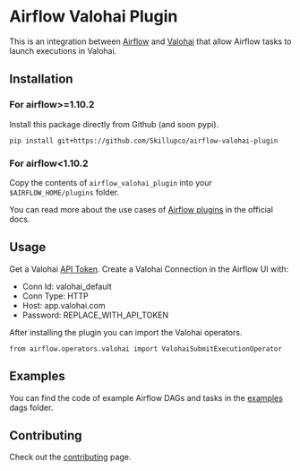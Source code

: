 # Airflow Valohai Plugin

This is an integration between [Airflow](https://airflow.apache.org/) and [Valohai](https://valohai.com/) that allow Airflow tasks to launch executions in Valohai.

## Installation

### For airflow>=1.10.2
Install this package directly from Github (and soon pypi).

```
pip install git+https://github.com/Skillupco/airflow-valohai-plugin
```

### For airflow<1.10.2
Copy the contents of `airflow_valohai_plugin` into your `$AIRFLOW_HOME/plugins` folder.

You can read more about the use cases of [Airflow plugins](https://airflow.apache.org/plugins.html) in the official docs.

## Usage

Get a Valohai [API Token](https://app.valohai.com/auth/tokens/). Create a Valohai Connection in the Airflow UI with:
- Conn Id: valohai_default
- Conn Type: HTTP
- Host: app.valohai.com
- Password: REPLACE_WITH_API_TOKEN

After installing the plugin you can import the Valohai operators.

```
from airflow.operators.valohai import ValohaiSubmitExecutionOperator
```

## Examples

You can find the code of example Airflow DAGs and tasks in the [examples](https://github.com/Skillupco/airflow-valohai-plugin/blob/master/examples/dags) dags folder.

## Contributing

Check out the [contributing](https://github.com/Skillupco/airflow-valohai-plugin/blob/master/CONTRIBUTING.md) page.
